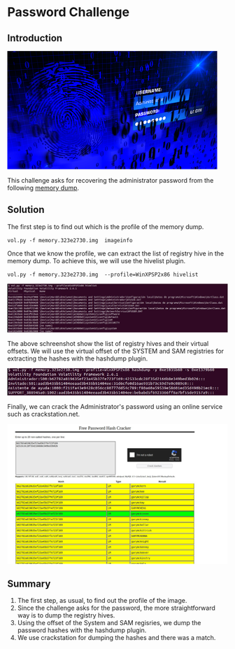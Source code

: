 
# Password Challenge 

## Introduction
![](./images/password_challenge.png)

This challenge asks for recovering the administrator password from the following [memory dump](https://atenea.ccn-cert.cni.es/download?file_key=c74f129520807afe28484ceacf7549d71cd897477e0ba5b72310a3155c55ce21&team_key=e3caeea2e58ae01e8b9ed16d1d21b348341477518754ef6396cc0065a72c31eb).


## Solution

The first step is to find out which is the profile of the memory dump. 

```
vol.py -f memory.323e2730.img  imageinfo
```
Once that we know the profile, we can extract the list of registry hive in the memory dump. To achieve this, we will use the hivelist plugin. 

```
vol.py -f memory.323e2730.img  --profile=WinXPSP2x86 hivelist
```

![](./images/password_hivelist.jpg)

The above schreenshot show the list of registry hives and their virtual offsets. We will use the virtual offset of the SYSTEM and SAM registries for extracting the hashes with the hashdump plugin.


![](./images/password_dump.jpg)


Finally, we can crack the Administrator's password using an online service such as crackstation.net.

![](./images/password_crackstation.jpg)


## Summary

1.  The first step, as usual, to find out the profile of the image.
2.  Since the challenge asks for the password, the more straightforward way is to dump the registry hives.
3.  Using the offset of the System and SAM regisries, we dump the  password hashes with the hashdump plugin.
4.  We use crackstation for dumping the hashes and there was a match.
